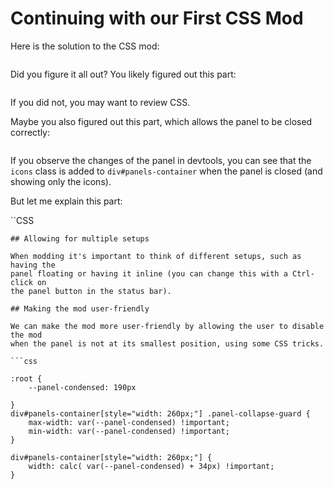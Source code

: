 # Continuing with our First CSS Mod

Here is the solution to the CSS mod:
```CSS

```

Did you figure it all out? You likely figured out this part:

```CSS

```
If you did not, you may want to review CSS.


Maybe you also figured out this part, which allows the panel to be closed correctly:

```CSS

```
If you observe the changes of the panel in devtools, you can see that the
`icons` class is added to `div#panels-container` when the panel is closed (and
showing only the icons).

But let me explain this part:

``CSS


```
## Allowing for multiple setups

When modding it's important to think of different setups, such as having the
panel floating or having it inline (you can change this with a Ctrl-click on
the panel button in the status bar).

## Making the mod user-friendly

We can make the mod more user-friendly by allowing the user to disable the mod
when the panel is not at its smallest position, using some CSS tricks.

```css

:root {
    --panel-condensed: 190px

}
div#panels-container[style="width: 260px;"] .panel-collapse-guard {
    max-width: var(--panel-condensed) !important;
    min-width: var(--panel-condensed) !important;
}

div#panels-container[style="width: 260px;"] {
    width: calc( var(--panel-condensed) + 34px) !important;
}
```

